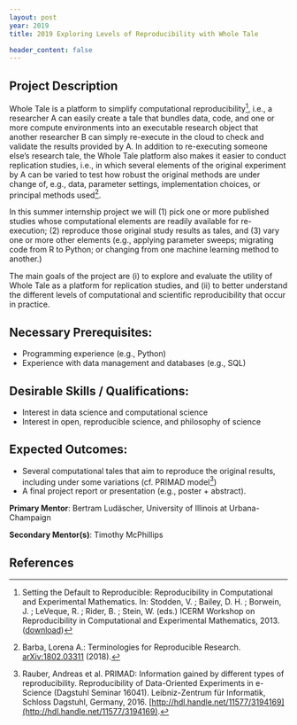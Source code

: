 ```yaml
---
layout: post
year: 2019
title: 2019 Exploring Levels of Reproducibility with Whole Tale

header_content: false
---
```


## Project Description

Whole Tale is a platform to simplify computational reproducibility[^SBBL13],
i.e., a researcher A can easily create a tale that bundles data, code, and one
or more compute environments into an executable research object that another
researcher B can simply re-execute in the cloud to check and validate the
results provided by A. In addition to re-executing someone else’s research tale,
the Whole Tale platform also makes it easier to conduct replication studies,
i.e., in which several elements of the original experiment by A can be varied to
test how robust the original methods are under change of, e.g., data, parameter
settings, implementation choices, or principal methods used[^Barb18].  

In this summer internship project we will (1) pick one or more published studies 
whose computational elements are readily available for re-execution; (2) reproduce
those original study results as tales, and (3) vary one or more other elements
(e.g., applying parameter sweeps; migrating code from R to Python; or changing
from one machine learning method to another.)   

The main goals of the project are (i) to explore and evaluate the utility of
Whole Tale as a platform for replication studies, and (ii) to better understand
the different levels of computational and scientific reproducibility that occur
in practice.


## Necessary Prerequisites:
 * Programming experience (e.g., Python)
 * Experience with data management and databases (e.g., SQL)


## Desirable Skills / Qualifications:
 * Interest in data science and computational science
 * Interest in open, reproducible science, and philosophy of science

## Expected Outcomes:
 * Several computational tales that aim to reproduce the original results, including under some variations (cf. PRIMAD model[^RBDF16])
 * A final project report or presentation (e.g., poster + abstract).  


**Primary Mentor**: Bertram Ludäscher, University of Illinois at Urbana-Champaign

**Secondary Mentor(s)**: Timothy McPhillips


## References

[^SBBL13]: Setting the Default to Reproducible: Reproducibility in Computational and Experimental Mathematics. In: Stodden, V. ; Bailey, D. H. ; Borwein, J. ; LeVeque, R. ; Rider, B. ; Stein, W. (eds.) ICERM Workshop on Reproducibility in Computational and Experimental Mathematics, 2013. ([download](http://stodden.net/icerm_report.pdf))

[^Barb18]: Barba, Lorena A.: Terminologies for Reproducible Research. [arXiv:1802.03311](https://arxiv.org/abs/1802.03311) (2018). 

[^RBDF16]: Rauber, Andreas et al. PRIMAD: Information gained by different types of reproducibility. Reproducibility of Data-Oriented Experiments in e-Science (Dagstuhl Seminar 16041). Leibniz-Zentrum für Informatik, Schloss Dagstuhl, Germany, 2016. [http://hdl.handle.net/11577/3194169](http://hdl.handle.net/11577/3194169).
